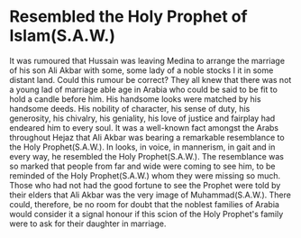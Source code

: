 Resembled the Holy Prophet of Islam(S.A.W.)
===========================================

It was rumoured that Hussain was leaving Medina to arrange the marriage
of his son Ali Akbar with some, some lady of a noble stocks I it in some
distant land. Could this rumour be correct? They all knew that there was
not a young lad of marriage able age in Arabia who could be said to be
fit to hold a candle before him. His handsome looks were matched by his
handsome deeds. His nobility of character, his sense of duty, his
generosity, his chivalry, his geniality, his love of justice and
fairplay had endeared him to every soul. It was a well-known fact
amongst the Arabs throughout Hejaz that Ali Akbar was bearing a
remarkable resemblance to the Holy Prophet(S.A.W.). In looks, in voice,
in mannerism, in gait and in every way, he resembled the Holy
Prophet(S.A.W.). The resemblance was so marked that people from far and
wide were coming to see him, to be reminded of the Holy Prophet(S.A.W.)
whom they were missing so much. Those who had not had the good fortune
to see the Prophet were told by their elders that Ali Akbar was the very
image of Muhammad(S.A.W.). There could, therefore, be no room for doubt
that the noblest families of Arabia would consider it a signal honour if
this scion of the Holy Prophet's family were to ask for their daughter
in marriage.


